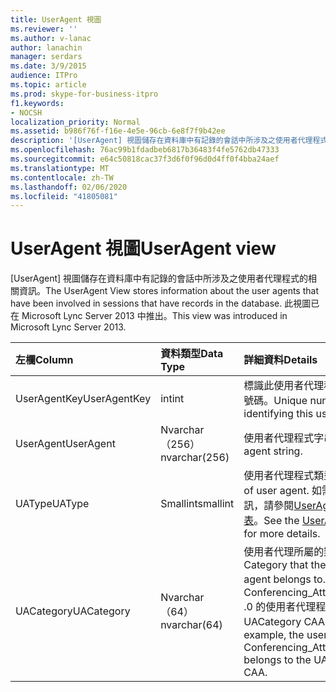 ```yaml
---
title: UserAgent 視圖
ms.reviewer: ''
ms.author: v-lanac
author: lanachin
manager: serdars
ms.date: 3/9/2015
audience: ITPro
ms.topic: article
ms.prod: skype-for-business-itpro
f1.keywords:
- NOCSH
localization_priority: Normal
ms.assetid: b986f76f-f16e-4e5e-96cb-6e8f7f9b42ee
description: '[UserAgent] 視圖儲存在資料庫中有記錄的會話中所涉及之使用者代理程式的相關資訊。 此視圖已在 Microsoft Lync Server 2013 中推出。'
ms.openlocfilehash: 76ac99b1fdadbeb6817b36483f4fe5762db47333
ms.sourcegitcommit: e64c50818cac37f3d6f0f96d0d4ff0f4bba24aef
ms.translationtype: MT
ms.contentlocale: zh-TW
ms.lasthandoff: 02/06/2020
ms.locfileid: "41805081"
---
```

# <a name="useragent-view"></a><span data-ttu-id="c0cf4-104">UserAgent 視圖</span><span class="sxs-lookup"><span data-stu-id="c0cf4-104">UserAgent view</span></span>
 
<span data-ttu-id="c0cf4-105">[UserAgent] 視圖儲存在資料庫中有記錄的會話中所涉及之使用者代理程式的相關資訊。</span><span class="sxs-lookup"><span data-stu-id="c0cf4-105">The UserAgent View stores information about the user agents that have been involved in sessions that have records in the database.</span></span> <span data-ttu-id="c0cf4-106">此視圖已在 Microsoft Lync Server 2013 中推出。</span><span class="sxs-lookup"><span data-stu-id="c0cf4-106">This view was introduced in Microsoft Lync Server 2013.</span></span>
  
|<span data-ttu-id="c0cf4-107">**左欄**</span><span class="sxs-lookup"><span data-stu-id="c0cf4-107">**Column**</span></span>|<span data-ttu-id="c0cf4-108">**資料類型**</span><span class="sxs-lookup"><span data-stu-id="c0cf4-108">**Data Type**</span></span>|<span data-ttu-id="c0cf4-109">**詳細資料**</span><span class="sxs-lookup"><span data-stu-id="c0cf4-109">**Details**</span></span>|
|:-----|:-----|:-----|
|<span data-ttu-id="c0cf4-110">UserAgentKey</span><span class="sxs-lookup"><span data-stu-id="c0cf4-110">UserAgentKey</span></span>  <br/> |<span data-ttu-id="c0cf4-111">int</span><span class="sxs-lookup"><span data-stu-id="c0cf4-111">int</span></span>  <br/> |<span data-ttu-id="c0cf4-112">標識此使用者代理程式的唯一號碼。</span><span class="sxs-lookup"><span data-stu-id="c0cf4-112">Unique number identifying this user agent.</span></span>  <br/> |
|<span data-ttu-id="c0cf4-113">UserAgent</span><span class="sxs-lookup"><span data-stu-id="c0cf4-113">UserAgent</span></span>  <br/> |<span data-ttu-id="c0cf4-114">Nvarchar （256）</span><span class="sxs-lookup"><span data-stu-id="c0cf4-114">nvarchar(256)</span></span>  <br/> |<span data-ttu-id="c0cf4-115">使用者代理程式字串。</span><span class="sxs-lookup"><span data-stu-id="c0cf4-115">User agent string.</span></span>  <br/> |
|<span data-ttu-id="c0cf4-116">UAType</span><span class="sxs-lookup"><span data-stu-id="c0cf4-116">UAType</span></span>  <br/> |<span data-ttu-id="c0cf4-117">Smallint</span><span class="sxs-lookup"><span data-stu-id="c0cf4-117">smallint</span></span>  <br/> |<span data-ttu-id="c0cf4-118">使用者代理程式類型。</span><span class="sxs-lookup"><span data-stu-id="c0cf4-118">Type of user agent.</span></span> <span data-ttu-id="c0cf4-119">如需詳細資訊，請參閱[UserAgent 資料表](useragent.md)。</span><span class="sxs-lookup"><span data-stu-id="c0cf4-119">See the [UserAgent table](useragent.md) for more details.</span></span> <br/> |
|<span data-ttu-id="c0cf4-120">UACategory</span><span class="sxs-lookup"><span data-stu-id="c0cf4-120">UACategory</span></span>  <br/> |<span data-ttu-id="c0cf4-121">Nvarchar （64）</span><span class="sxs-lookup"><span data-stu-id="c0cf4-121">nvarchar(64)</span></span>  <br/> |<span data-ttu-id="c0cf4-122">使用者代理所屬的類別。</span><span class="sxs-lookup"><span data-stu-id="c0cf4-122">Category that the user agent belongs to.</span></span> <span data-ttu-id="c0cf4-123">例如，Conferencing_Attendant_1 .0 的使用者代理程式屬於 UACategory CAA。</span><span class="sxs-lookup"><span data-stu-id="c0cf4-123">For example, the user agent Conferencing_Attendant_1.0 belongs to the UACategory CAA.</span></span>  <br/> |
   

